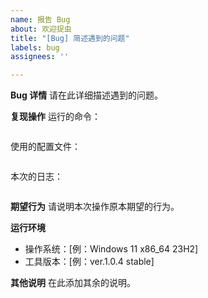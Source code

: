 ```yaml
---
name: 报告 Bug
about: 欢迎捉虫
title: "[Bug] 简述遇到的问题"
labels: bug
assignees: ''

---
```


**Bug 详情**
请在此详细描述遇到的问题。

**复现操作**
运行的命令：
```shell

```

使用的配置文件：
```toml

```

本次的日志：
```text

```

**期望行为**
请说明本次操作原本期望的行为。

**运行环境**
 - 操作系统：[例：Windows 11 x86_64 23H2]
 - 工具版本：[例：ver.1.0.4 stable]

**其他说明**
在此添加其余的说明。
